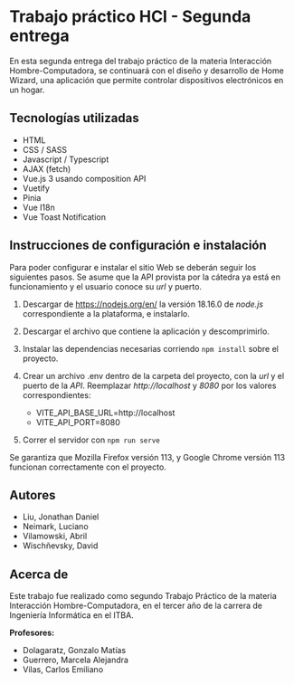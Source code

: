 
# Trabajo práctico HCI - Segunda entrega
En esta segunda entrega del trabajo práctico de la materia Interacción Hombre-Computadora, se continuará con el diseño y desarrollo de Home Wizard, una aplicación que permite controlar dispositivos electrónicos en un hogar. 

## Tecnologías utilizadas
 - HTML
 - CSS / SASS
 - Javascript / Typescript
 - AJAX (fetch)
 - Vue.js 3 usando composition API
 - Vuetify
 - Pinia
 - Vue I18n
 - Vue Toast Notification

## Instrucciones de configuración e instalación
Para poder configurar e instalar el sitio Web se deberán seguir los siguientes pasos. Se asume que la API provista por la cátedra ya está en funcionamiento y el usuario conoce su *url* y puerto.

1. Descargar de https://nodejs.org/en/ la versión 18.16.0 de *node.js* correspondiente a la plataforma, e instalarlo.

2. Descargar el archivo que contiene la aplicación y descomprimirlo.

3. Instalar las dependencias necesarias corriendo ```npm install```   sobre el proyecto.

4. Crear un archivo .env dentro de la carpeta del proyecto, con la *url* y el puerto de la *API*. Reemplazar *http://localhost* y *8080* por los valores correspondientes:
    * VITE_API_BASE_URL=http://localhost
    * VITE_API_PORT=8080

5. Correr el servidor con ```npm run serve```  

Se garantiza que Mozilla Firefox versión 113, y Google Chrome versión 113 funcionan correctamente con el proyecto. 
## Autores
* Liu, Jonathan Daniel
* Neimark, Luciano
* Vilamowski, Abril
* Wischñevsky, David
## Acerca de
Este trabajo fue realizado como segundo Trabajo Práctico de la materia Interacción Hombre-Computadora, en el tercer año de la carrera de Ingeniería Informática en el ITBA.


**Profesores:**
- Dolagaratz, Gonzalo Matías
- Guerrero, Marcela Alejandra
- Vilas, Carlos Emiliano

